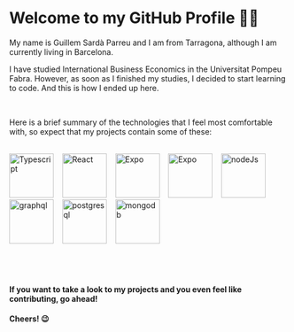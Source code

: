 # Welcome to my GitHub Profile ✌🏼

My name is Guillem Sardà Parreu and I am from Tarragona, although I am currently living in Barcelona.

I have studied International Business Economics in the Universitat Pompeu Fabra. However, as soon as I finished my studies, I decided to start learning to code. And this is how I ended up here.

</br>

Here is a brief summary of the technologies that I feel most comfortable with, so expect that my projects contain some of these:

</br>

<div>
 <img height="80" alt="Typescript" src="https://user-images.githubusercontent.com/88349941/153904394-227ed0f4-6b01-4e34-ac3a-bbbe7348f334.png"> &nbsp;&nbsp;
 <img height="80" alt="React" src="https://user-images.githubusercontent.com/88349941/153904945-1af3a436-a73e-4f32-a9d1-f27ebe2973f3.png"> &nbsp;&nbsp;
 <img height="80" alt="Expo" src="https://user-images.githubusercontent.com/88349941/153905603-9086c223-2c14-4ed8-bac8-b58db10da85e.png"> &nbsp;&nbsp;
 <img height="80" alt="Expo" src="https://user-images.githubusercontent.com/88349941/153906633-71ae3545-0a19-41d2-96f8-7531dafc68f0.png"> &nbsp;&nbsp;
 <img height="80" alt="nodeJs" src="https://user-images.githubusercontent.com/88349941/153915386-894d5067-27ea-4069-8644-556eb7f68caf.png"> &nbsp;&nbsp;
 <img height="80" alt="graphql" src="https://user-images.githubusercontent.com/88349941/153915642-9f7545dc-5f6a-434d-87bd-79c68bc5d759.png"> &nbsp;&nbsp;
 <img height="80" alt="postgresql" src="https://user-images.githubusercontent.com/88349941/153915526-8e66d6d6-2020-4af9-91d2-9eff5a266eb2.png"> &nbsp;&nbsp;
 <img height="80" alt="mongodb" src="https://cdn.worldvectorlogo.com/logos/mongodb-icon-1.svg">
</div>

</br>
</br>
</br>

#### If you want to take a look to my projects and you even feel like contributing, go ahead!

#### Cheers! 😉
